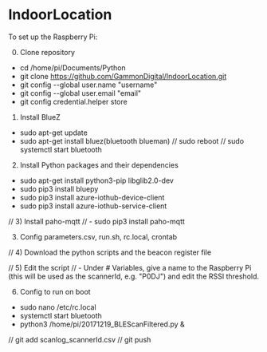 # IndoorLocation
To set up the Raspberry Pi:

0) Clone repository
- cd /home/pi/Documents/Python
- git clone https://github.com/GammonDigital/IndoorLocation.git
- git config --global user.name "username"
- git config --global user.email "email"
- git config credential.helper store

1) Install BlueZ
- sudo apt-get update
- sudo apt-get install bluez(bluetooth blueman)
// sudo reboot
// sudo systemctl start bluetooth

2) Install Python packages and their dependencies
- sudo apt-get install python3-pip libglib2.0-dev
- sudo pip3 install bluepy
- sudo pip3 install azure-iothub-device-client
- sudo pip3 install azure-iothub-service-client


// 3) Install paho-mqtt
// - sudo pip3 install paho-mqtt

3) Config parameters.csv, run.sh, rc.local, crontab

// 4) Download the python scripts and the beacon register file

// 5) Edit the script
// - Under # Variables, give a name to the Raspberry Pi (this will be used as the scannerId, e.g. "P0DJ") and edit the RSSI threshold.

6) Config to run on boot
- sudo nano /etc/rc.local
- systemctl start bluetooth
- python3 /home/pi/20171219_BLEScanFiltered.py &

// git add scanlog_scannerId.csv
// git push
